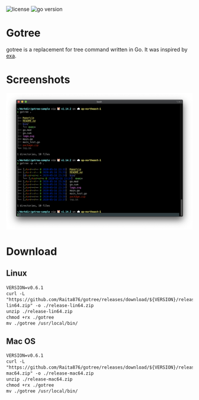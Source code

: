 ![license](https://img.shields.io/github/license/Raita876/black-cat)
![go version](https://img.shields.io/badge/go-1.14-blue)

# Gotree

gotree is a replacement for tree command written in Go. It was inspired by [exa](https://github.com/ogham/exa).

# Screenshots

![screenshot](./screenshot.png)

# Download

## Linux
```
VERSION=v0.6.1
curl -L "https://github.com/Raita876/gotree/releases/download/${VERSION}/release-lin64.zip" -o ./release-lin64.zip
unzip ./release-lin64.zip
chmod +rx ./gotree
mv ./gotree /usr/local/bin/
```

## Mac OS
```
VERSION=v0.6.1
curl -L "https://github.com/Raita876/gotree/releases/download/${VERSION}/release-mac64.zip" -o ./release-mac64.zip
unzip ./release-mac64.zip
chmod +rx ./gotree
mv ./gotree /usr/local/bin/
```

